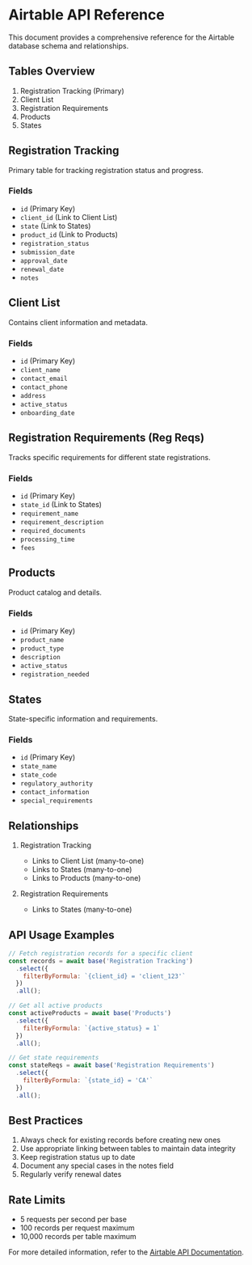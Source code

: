 # Airtable API Reference

This document provides a comprehensive reference for the Airtable database schema and relationships.

## Tables Overview

1. Registration Tracking (Primary)
2. Client List
3. Registration Requirements
4. Products
5. States

## Registration Tracking

Primary table for tracking registration status and progress.

### Fields
- `id` (Primary Key)
- `client_id` (Link to Client List)
- `state` (Link to States)
- `product_id` (Link to Products)
- `registration_status`
- `submission_date`
- `approval_date`
- `renewal_date`
- `notes`

## Client List

Contains client information and metadata.

### Fields
- `id` (Primary Key)
- `client_name`
- `contact_email`
- `contact_phone`
- `address`
- `active_status`
- `onboarding_date`

## Registration Requirements (Reg Reqs)

Tracks specific requirements for different state registrations.

### Fields
- `id` (Primary Key)
- `state_id` (Link to States)
- `requirement_name`
- `requirement_description`
- `required_documents`
- `processing_time`
- `fees`

## Products

Product catalog and details.

### Fields
- `id` (Primary Key)
- `product_name`
- `product_type`
- `description`
- `active_status`
- `registration_needed`

## States

State-specific information and requirements.

### Fields
- `id` (Primary Key)
- `state_name`
- `state_code`
- `regulatory_authority`
- `contact_information`
- `special_requirements`

## Relationships

1. Registration Tracking
   - Links to Client List (many-to-one)
   - Links to States (many-to-one)
   - Links to Products (many-to-one)

2. Registration Requirements
   - Links to States (many-to-one)

## API Usage Examples

```javascript
// Fetch registration records for a specific client
const records = await base('Registration Tracking')
  .select({
    filterByFormula: `{client_id} = 'client_123'`
  })
  .all();

// Get all active products
const activeProducts = await base('Products')
  .select({
    filterByFormula: `{active_status} = 1`
  })
  .all();

// Get state requirements
const stateReqs = await base('Registration Requirements')
  .select({
    filterByFormula: `{state_id} = 'CA'`
  })
  .all();
```

## Best Practices

1. Always check for existing records before creating new ones
2. Use appropriate linking between tables to maintain data integrity
3. Keep registration status up to date
4. Document any special cases in the notes field
5. Regularly verify renewal dates

## Rate Limits

- 5 requests per second per base
- 100 records per request maximum
- 10,000 records per table maximum

For more detailed information, refer to the [Airtable API Documentation](https://airtable.com/developers/web/api/introduction). 
